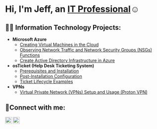 <h1>Hi, I'm Jeff, an <a href="https://linkedin.com/in/jefferson-shue-987a10366">IT Professional</a>☺</h1>

<h2>👨‍💻 Information Technology Projects:</h2>

- <b>Microsoft Azure</b>
  - [Creating Virtual Machines in the Cloud](https://github.com/jeffersonshue/configure-ad)
  - [Observing Network Traffic and Network Security Groups (NSGs) Functions](https://github.com/jeffersonshue/azure-network-protocol)
  - [Create Active Directory Infrastructure in Azure](https://github.com/jeffersonshue/create-ad) 
- <b>osTicket (Help Desk Ticketing System)</b>
  - [Prerequisites and Installation](https://github.com/jeffersonshue/osticket-prereq)
  - [Post-Installation Configuration](https://github.com/jeffersonshue/post-install-config)
  - [Ticket Lifecycle Examples](https://github.com/jeffersonshue/ticket-lifecycle)
- <b>VPNs</b>
  - [Virtual Private Network (VPNs) Setup and Usage (Proton VPN)](https://github.com/jeffersonshue/vpn-setup-usage)

<h2>🤳Connect with me:</h2>


[<img align="left" alt="Josh | LinkedIn" width="22px" src="https://cdn.jsdelivr.net/npm/simple-icons@v3/icons/linkedin.svg" />][linkedin]
[<img align="left" alt="Josh | Instagram" width="22px" src="https://cdn.jsdelivr.net/npm/simple-icons@v3/icons/instagram.svg" />][instagram]


[instagram]: https://www.instagram.com/benchboijamz
[linkedin]: https://linkedin.com/in/jefferson-shue-987a10366
